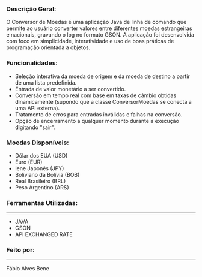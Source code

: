 
### Descrição Geral:

O Conversor de Moedas é uma aplicação Java de linha de comando que permite ao usuário converter valores entre diferentes moedas estrangeiras e nacionais, gravando o log no formato GSON. A aplicação foi desenvolvida com foco em simplicidade, interatividade e uso de boas práticas de programação orientada a objetos.

### Funcionalidades:

* Seleção interativa da moeda de origem e da moeda de destino a partir de uma lista predefinida.
* Entrada de valor monetário a ser convertido.
* Conversão em tempo real com base em taxas de câmbio obtidas dinamicamente (supondo que a classe ConversorMoedas se conecta a uma API externa).
* Tratamento de erros para entradas inválidas e falhas na conversão.
* Opção de encerramento a qualquer momento durante a execução digitando "sair".

### Moedas Disponíveis:

* Dólar dos EUA (USD)
* Euro (EUR)
* Iene Japonês (JPY)
* Boliviano da Bolívia (BOB)
* Real Brasileiro (BRL)
* Peso Argentino (ARS)

### Ferramentas Utilizadas:
---------------------------------------------------------------------------
* JAVA
* GSON
* API EXCHANGED RATE

### Feito por:
---------------------------------------------------------------------------
Fábio Alves Bene
